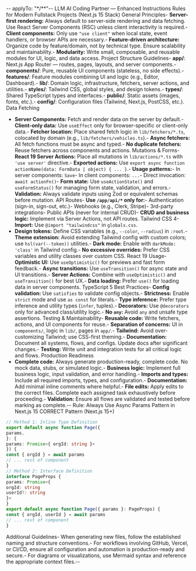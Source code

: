 --
applyTo: "*/**"--
LLM AI Coding Partner — Enhanced Instructions
 Rules for Modern Fullstack Projects (Next.js 15 Stack)
 General Principles- **Server-first rendering:** Always default to server-side rendering and data fetching. Use React
 Server Components (RSC) unless client interactivity is required.- **Client components:** Only use `"use client"` when local state, event handlers, or browser APIs
 are necessary.- **Feature-driven architecture:** Organize code by feature/domain, not by technical type. Ensure
 scalability and maintainability.- **Modularity:** Write small, composable, and reusable modules for UI, logic, and data access.
 Project Structure Guidelines- **app/**: Next.js App Router — routes, pages, layouts, and server components.- **components/**: Pure, reusable UI components (stateless, no side effects).- **features/**: Feature modules combining UI and logic (e.g., Editor, Dashboard).- **lib/**: Domain logic, infrastructure, fetchers, server actions, and utilities.- **styles/**: Tailwind CSS, global styles, and design tokens.- **types/**: Shared TypeScript types and interfaces.- **public/**: Static assets (images, fonts, etc.).- **config/**: Configuration files (Tailwind, Next.js, PostCSS, etc.).
 Data Fetching
- **Server Components:** Fetch and render data on the server by default.- **Client-only data:** Use `useEffect` only for browser-specific or client-only data.- **Fetcher location:** Place shared fetch logic in `lib/fetchers/*.ts`, colocated by domain (e.g.,
 `lib/fetchers/vehicles.ts`).- **Async fetchers:** All fetch functions must be async and typed.- **No duplicate fetchers:** Reuse fetchers across components and actions.
 Mutations & Forms- **React 19 Server Actions:** Place all mutations in `lib/actions/*.ts` with `'use server'`
 directive.- **Exported actions:** Use `export async function actionName(data: FormData | object) { ... }`.- **Usage patterns:**- In server components: `Save`- In client components: `...`- Direct invocation: `await actionFn()`- **Form state:** Use `useActionState()` and `useFormStatus()` for managing form state, validation,
 and errors.- **Validation:** Always validate inputs using Zod or equivalent schemas before mutation.
 API Routes- **Use `/app/api/*` only for:**- Authentication (sign-in, sign-out, etc.)- Webhooks (e.g., Clerk, Stripe)- 3rd-party integrations- Public APIs (never for internal CRUD)- **CRUD and business logic:** Implement via Server Actions, not API routes.
 Tailwind CSS 4- **Import:** Use `@import "tailwindcss"` in `globals.css`.
- **Design tokens:** Define CSS variables (e.g., `--color`, `--radius`) in `:root`.- **Theme extension:** Avoid extending Tailwind config with custom colors; use `hsl(var(--token))`
 utilities.- **Dark mode:** Enable with `darkMode: 'class'` in Tailwind config.- **No excessive overrides:** Prefer CSS variables and utility classes over custom CSS.
 React 19 Usage- **Optimistic UI:** Use `useOptimistic()` for previews and fast form feedback.- **Async transitions:** Use `useTransition()` for async state and UI transitions.- **Server Actions:** Combine with `useOptimistic()` and `useTransition()` for best UX.- **Data loading:** Prefer `use()` for loading data in server components.
 TypeScript 5 Best Practices- **Config validation:** Use `satisfies` to validate config objects.- **Strictness:** Enable `strict` mode and use `as const` for literals.- **Type inference:** Prefer type inference and utility types (`infer`, tuples).- **Decorators:** Use `@decorators` only for advanced class/utility logic.- **No `any`:** Avoid `any` and unsafe type assertions.
 Testing & Maintainability- **Reusable code:** Write fetchers, actions, and UI components for reuse.- **Separation of concerns:** UI in `components/`, logic in `lib/`, pages in `app/`.- **Tailwind:** Avoid over-customizing Tailwind; use CSS-first theming.- **Documentation:** Document all systems, flows, and configs. Update docs after significant
 changes.- **Testing:** Write unit and integration tests for all critical logic and flows.
 Production Readiness
- **Complete code:** Always generate production-ready, complete code. No mock data, stubs, or
 simulated logic.- **Business logic:** Implement full business logic, input validation, and error handling.- **Imports and types:** Include all required imports, types, and configuration.- **Documentation:** Add minimal inline comments where helpful.- **File edits:** Apply edits to the correct files. Complete each assigned task exhaustively before
 proceeding.- **Validation:** Ensure all flows are validated and tested before marking as complete.--
Rule: Always Use Async Params Pattern in Next.js 15
 CORRECT Pattern (Next.js 15+)
 ```typescript
 // Method 1: Inline Type Definition
 export default async function Page({
 params,
 }: {
 params: Promise<{ orgId: string }>
 }) {
 const { orgId } = await params
 // ... rest of component
 }
 // Method 2: Interface Definition
 interface PageProps {
 params: Promise<{
 orgId: string
 userId?: string
 }>
}
 export default async function Page({ params }: PageProps) {
 const { orgId, userId } = await params
 // ... rest of component
 }
 ```
 Additional Guidelines- When generating new files, follow the established naming and structure conventions.- For workflows involving GitHub, Vercel, or CI/CD, ensure all configuration and automation is
 production-ready and secure.- For diagrams or visualizations, use Mermaid syntax and reference the appropriate context files.--
